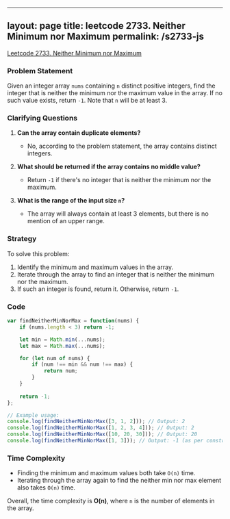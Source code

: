 
---
layout: page
title: leetcode 2733. Neither Minimum nor Maximum
permalink: /s2733-js
---
[Leetcode 2733. Neither Minimum nor Maximum](https://algoadvance.github.io/algoadvance/l2733)
### Problem Statement

Given an integer array `nums` containing `n` distinct positive integers, find the integer that is neither the minimum nor the maximum value in the array. If no such value exists, return `-1`. Note that `n` will be at least 3.

### Clarifying Questions

1. **Can the array contain duplicate elements?**
   - No, according to the problem statement, the array contains distinct integers.
   
2. **What should be returned if the array contains no middle value?**
   - Return `-1` if there's no integer that is neither the minimum nor the maximum.

3. **What is the range of the input size `n`?**
   - The array will always contain at least 3 elements, but there is no mention of an upper range.

### Strategy

To solve this problem:

1. Identify the minimum and maximum values in the array.
2. Iterate through the array to find an integer that is neither the minimum nor the maximum.
3. If such an integer is found, return it. Otherwise, return `-1`.

### Code

```javascript
var findNeitherMinNorMax = function(nums) {
    if (nums.length < 3) return -1;

    let min = Math.min(...nums);
    let max = Math.max(...nums);

    for (let num of nums) {
        if (num !== min && num !== max) {
            return num;
        }
    }
    
    return -1;
};

// Example usage:
console.log(findNeitherMinNorMax([3, 1, 2])); // Output: 2
console.log(findNeitherMinNorMax([1, 2, 3, 4])); // Output: 2
console.log(findNeitherMinNorMax([10, 20, 30])); // Output: 20
console.log(findNeitherMinNorMax([1, 3])); // Output: -1 (as per constraints this case won't occur)
```

### Time Complexity

- Finding the minimum and maximum values both take `O(n)` time.
- Iterating through the array again to find the neither min nor max element also takes `O(n)` time.
  
Overall, the time complexity is **O(n)**, where `n` is the number of elements in the array.